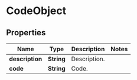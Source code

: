 

# CodeObject


## Properties

| Name | Type | Description | Notes |
|------------ | ------------- | ------------- | -------------|
|**description** | **String** | Description. |  |
|**code** | **String** | Code. |  |




